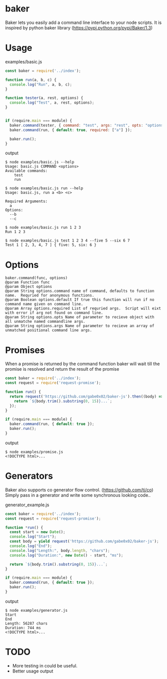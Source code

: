 # baker
Baker lets you easily add a command line interface to your node scripts. It is inspired by python baker library (https://pypi.python.org/pypi/Baker/1.3)


# Usage
examples/basic.js
```javascript
const baker = require('../index');

function run(a, b, c) {
  console.log("Run", a, b, c);
}

function tester(a, rest, options) {
  console.log("Test", a, rest, options);
}


if (require.main === module) {
  baker.command(tester, { command: "test", args: "rest", opts: "options" });
  baker.command(run, { default: true, required: ["a"] });

  baker.run();
}
```

output
```
$ node examples/basic.js --help
Usage: basic.js COMMAND <options>
Available commands: 
    test
    run
```
```
$ node examples/basic.js run --help
Usage: basic.js, run a <b> <c>

Required Arguments:
  a
Options:
  --b
  --c
```
```
$ node examples/basic.js run 1 2 3
Run 1 2 3

$ node examples/basic.js test 1 2 3 4 --five 5 --six 6 7
Test 1 [ 2, 3, 4, 7 ] { five: 5, six: 6 }
```

# Options
```
baker.command(func, options)
@param Function func
@param Object options
@param String options.command name of command, defaults to function name.  Requried for anonymous functions.
@param Boolean options.default If true this function will run if no command name given on command line.
@param Array options.required List of requried args.  Script will eixt with error if arg not found on command line.
@param String options.opts Name of parameter to recieve object with all unmatche named commandline args.
@param String options.args Name of parameter to recieve an array of unmatched positional command line args.
```                    

# Promises 
When a promise is returned by the command function baker will wait till the promise is resolved and return the result of the promise 
```javascript
const baker = require('../index');
const request = require('request-promise');

function run() {
  return request('https://github.com/gabe0x02/baker-js').then((body) => {
    return `${body.trim().substring(0, 15)}...`;
  });
}

if (require.main === module) {
  baker.command(run, { default: true });
  baker.run();
}
```

output
```
$ node examples/promise.js 
<!DOCTYPE html>...
```

# Generators
Baker also supports co generator flow control. (https://github.com/tj/co)  Simply pass in a generator and write some synchronous looking code..

generator_example.js
```javascript
const baker = require('../index');
const request = require('request-promise');

function *run() {
  const start = new Date();
  console.log("Start");
  const body = yield request('https://github.com/gabe0x02/baker-js');
  console.log("End");
  console.log("Length:", body.length, "chars");
  console.log("Duration:", new Date() - start, "ms");

  return `${body.trim().substring(0, 15)}...`;
}

if (require.main === module) {
  baker.command(run, { default: true });
  baker.run();
}
```

output
```
$ node examples/generator.js 
Start
End
Length: 56287 chars
Duration: 744 ms
<!DOCTYPE html>...
```


# TODO
* More testing in could be useful.
* Better usage output
